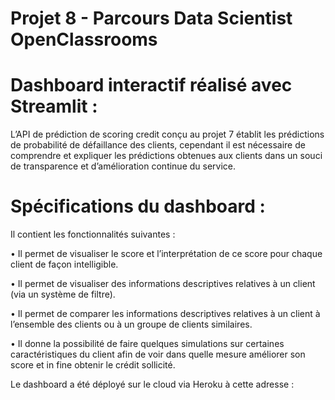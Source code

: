 # Projet 8 - Parcours Data Scientist OpenClassrooms

# Dashboard interactif réalisé avec Streamlit :
L’API de prédiction de scoring credit conçu au projet 7 établit les prédictions de probabilité de défaillance des clients, cependant il est nécessaire de comprendre et expliquer les prédictions obtenues aux clients dans un souci de transparence et d’amélioration continue du service.
# Spécifications du dashboard : 
Il contient les fonctionnalités suivantes :

•	Il permet de visualiser le score et l’interprétation de ce score pour chaque client de façon intelligible.

•	Il permet de visualiser des informations descriptives relatives à un client (via un système de filtre).

•	Il permet de comparer les informations descriptives relatives à un client à l’ensemble des clients ou à un groupe de clients similaires.

•	Il donne la possibilité de faire quelques simulations sur certaines caractéristiques du client afin de voir dans quelle mesure améliorer son score et in fine obtenir le crédit sollicité.

Le dashboard a été déployé sur le cloud via Heroku à cette adresse : 

